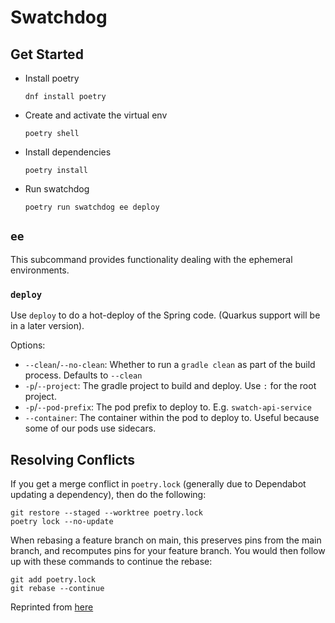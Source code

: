 # Swatchdog

## Get Started

* Install poetry
  ```shell
  dnf install poetry
  ```
* Create and activate the virtual env
  ```shell
  poetry shell
  ```
* Install dependencies
  ```shell
  poetry install
  ```
* Run swatchdog
  ```shell
  poetry run swatchdog ee deploy
  ```

## `ee`

This subcommand provides functionality dealing with the ephemeral environments.

### `deploy`

Use `deploy` to do a hot-deploy of the Spring code.  (Quarkus support will be in
a later version).

Options:
* `--clean`/`--no-clean`: Whether to run a `gradle clean` as part of the build
  process.  Defaults to `--clean`
* `-p`/`--project`: The gradle project to build and deploy.  Use `:` for the
  root project.
* `-p`/`--pod-prefix`: The pod prefix to deploy to.  E.g. `swatch-api-service`
* `--container`: The container within the pod to deploy to.  Useful because some
  of our pods use sidecars.

## Resolving Conflicts
If you get a merge conflict in `poetry.lock` (generally due to Dependabot
updating a dependency), then do the following:

```shell
git restore --staged --worktree poetry.lock
poetry lock --no-update
```

When rebasing a feature branch on main, this preserves pins from the main
branch, and recomputes pins for your feature branch. You would then follow up
with these commands to continue the rebase:

```shell
git add poetry.lock
git rebase --continue
```

Reprinted from [here](https://github.com/python-poetry/poetry/issues/496#issuecomment-738680177)
